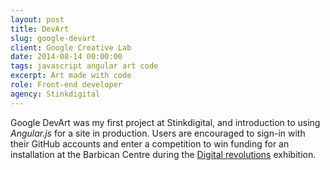 ```yaml
---
layout: post
title: DevArt
slug: google-devart
client: Google Creative Lab
date: 2014-08-14 00:00:00
tags: javascript angular art code
excerpt: Art made with code
role: Front-end developer
agency: Stinkdigital
---
```

Google DevArt was my first project at Stinkdigital, and introduction to using *Angular.js* for a site in production. Users are encouraged to sign-in with their GitHub accounts and enter a competition to win funding for an installation at the Barbican Centre during the [Digital revolutions](http://www.barbican.org.uk/digital-revolution) exhibition.

